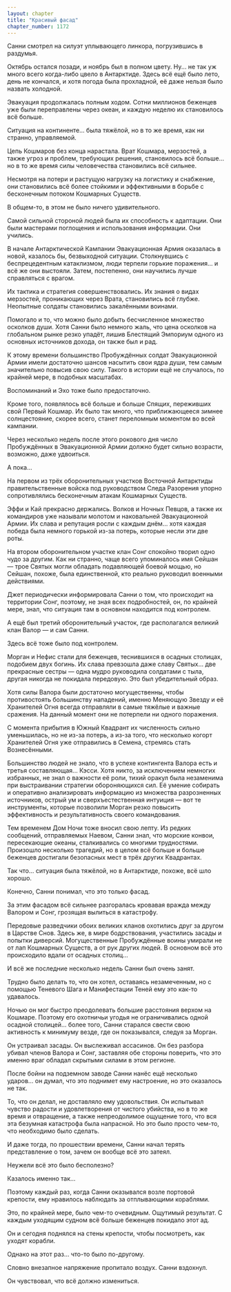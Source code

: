 ```yaml
---
layout: chapter
title: "Красивый фасад"
chapter_number: 1172
---
```


Санни смотрел на силуэт уплывающего линкора, погрузившись в раздумья.

Октябрь остался позади, и ноябрь был в полном цвету. Ну... не так уж много всего когда-либо цвело в Антарктиде. Здесь всё ещё было лето, день не кончался, и хотя погода была прохладной, её даже нельзя было назвать холодной.

Эвакуация продолжалась полным ходом. Сотни миллионов беженцев уже были переправлены через океан, и каждую неделю их становилось всё больше.

Ситуация на континенте... была тяжёлой, но в то же время, как ни странно, управляемой.

Цепь Кошмаров без конца нарастала. Врат Кошмара, мерзостей, а также угроз и проблем, требующих решения, становилось всё больше... но в то же время силы человечества становились всё сильнее.

Несмотря на потери и растущую нагрузку на логистику и снабжение, они становились всё более стойкими и эффективными в борьбе с бесконечным потоком Кошмарных Существ.

В общем-то, в этом не было ничего удивительного.

Самой сильной стороной людей была их способность к адаптации. Они были мастерами поглощения и использования информации. Они учились.

В начале Антарктической Кампании Эвакуационная Армия оказалась в новой, казалось бы, безвыходной ситуации. Столкнувшись с беспрецедентным катаклизмом, люди терпели горькие поражения... и всё же они выстояли. Затем, постепенно, они научились лучше справляться с врагом.

Их тактика и стратегия совершенствовались. Их знания о видах мерзостей, проникающих через Врата, становились всё глубже. Неопытные солдаты становились закалёнными воинами.

Помогало и то, что можно было добыть бесчисленное множество осколков души. Хотя Санни было немного жаль, что цена осколков на глобальном рынке резко упадёт, лишив Блестящий Эмпориум одного из основных источников дохода, он также был и рад.

К этому времени большинство Пробуждённых солдат Эвакуационной Армии имели достаточно шансов насытить свои ядра души, тем самым значительно повысив свою силу. Такого в истории ещё не случалось, по крайней мере, в подобных масштабах.

Воспоминаний и Эхо тоже было предостаточно.

Кроме того, появлялось всё больше и больше Спящих, переживших свой Первый Кошмар. Их было так много, что приближающееся зимнее солнцестояние, скорее всего, станет переломным моментом во всей кампании.

Через несколько недель после этого рокового дня число Пробуждённых в Эвакуационной Армии должно будет сильно возрасти, возможно, даже удвоиться.

А пока...

На первом из трёх оборонительных участков Восточной Антарктиды правительственные войска под руководством Следа Разорения упорно сопротивлялись бесконечным атакам Кошмарных Существ.

Эффи и Кай прекрасно держались. Волков и Ночных Певцов, а также их командиров уже называли молотом и наковальней Эвакуационной Армии. Их слава и репутация росли с каждым днём... хотя каждая победа была немного горькой из-за потерь, которые несли эти две роты.

На втором оборонительном участке клан Сонг спокойно творил одно чудо за другим. Как ни странно, чаще всего упоминалось имя Сейшан — трое Святых могли обладать подавляющей боевой мощью, но Сейшан, похоже, была единственной, кто реально руководил военными действиями.

Джет периодически информировала Санни о том, что происходит на территории Сонг, поэтому, не зная всех подробностей, он, по крайней мере, знал, что ситуация там в основном находится под контролем.

А ещё был третий оборонительный участок, где располагался великий клан Валор — и сам Санни.

Здесь всё тоже было под контролем.

Морган и Нефис стали для беженцев, теснившихся в осадных столицах, подобием двух богинь. Их слава превзошла даже славу Святых... две прекрасные сестры — одна мудро руководила солдатами с тыла, другая никогда не покидала передовую. Это был убедительный образ.

Хотя силы Валора были достаточно могущественны, чтобы противостоять большинству нападений, именно Меняющую Звезду и её Хранителей Огня всегда отправляли в самые тяжёлые и важные сражения. На данный момент они не потерпели ни одного поражения.

С момента прибытия в Южный Квадрант их численность сильно уменьшилась, но не из-за потерь, а из-за того, что несколько когорт Хранителей Огня уже отправились в Семена, стремясь стать Вознесёнными.

Большинство людей не знало, что в успехе контингента Валора есть и третья составляющая... Кэсси. Хотя никто, за исключением немногих избранных, не знал о важности её роли, тихий оракул была незаменима при выстраивании стратегии обороняющихся сил. Её умение собирать и оперативно анализировать информацию из множества разрозненных источников, острый ум и сверхъестественная интуиция — вот те инструменты, которые позволили Морган резко повысить эффективность и результативность своего командования.

Тем временем Дом Ночи тоже вносил свою лепту. Из редких сообщений, отправляемых Наевом, Санни знал, что морские конвои, пересекающие океаны, сталкивались со многими трудностями. Произошло несколько трагедий, но в целом всё больше и больше беженцев достигали безопасных мест в трёх других Квадрантах.

Так что... ситуация была тяжёлой, но в Антарктиде, похоже, всё шло хорошо.

Конечно, Санни понимал, что это только фасад.

За этим фасадом всё сильнее разгоралась кровавая вражда между Валором и Сонг, грозящая вылиться в катастрофу.

Передовые разведчики обоих великих кланов охотились друг за другом в Царстве Снов. Здесь же, в мире бодрствования, участились засады и попытки диверсий. Могущественные Пробуждённые воины умирали не от лап Кошмарных Существ, а от рук других людей. В основном всё это происходило вдали от осадных столиц...

И всё же последние несколько недель Санни был очень занят.

Трудно было делать то, что он хотел, оставаясь незамеченным, но с помощью Теневого Шага и Манифестации Теней ему это как-то удавалось.

Ночью он мог быстро преодолевать большие расстояния верхом на Кошмаре. Поэтому его охотничьи угодья не ограничивались одной осадной столицей... более того, Санни старался свести свою активность к минимуму везде, где он показывался, следуя за Морган.

Он устраивал засады. Он выслеживал ассасинов. Он без разбора убивал членов Валора и Сонг, заставляя обе стороны поверить, что это именно враг обладал скрытыми силами в этом регионе.

После бойни на подземном заводе Санни нанёс ещё несколько ударов... он думал, что это поднимет ему настроение, но это оказалось не так.

То, что он делал, не доставляло ему удовольствия. Он испытывал чувство радости и удовлетворения от чистого убийства, но в то же время и отвращение, а также непреодолимое ощущение того, что вся эта безумная катастрофа была напрасной. Но это было просто чем-то, что необходимо было сделать.

И даже тогда, по прошествии времени, Санни начал терять представление о том, зачем он вообще всё это затеял.

Неужели всё это было бесполезно?

Казалось именно так...

Поэтому каждый раз, когда Санни оказывался возле портовой крепости, ему нравилось наблюдать за отплывающими кораблями.

Это, по крайней мере, было чем-то очевидным. Ощутимый результат. С каждым уходящим судном всё больше беженцев покидало этот ад.

Он и сегодня поднялся на стены крепости, чтобы посмотреть, как уходят корабли.

Однако на этот раз... что-то было по-другому.

Словно внезапное напряжение пропитало воздух. Санни вздохнул.

Он чувствовал, что всё должно измениться.